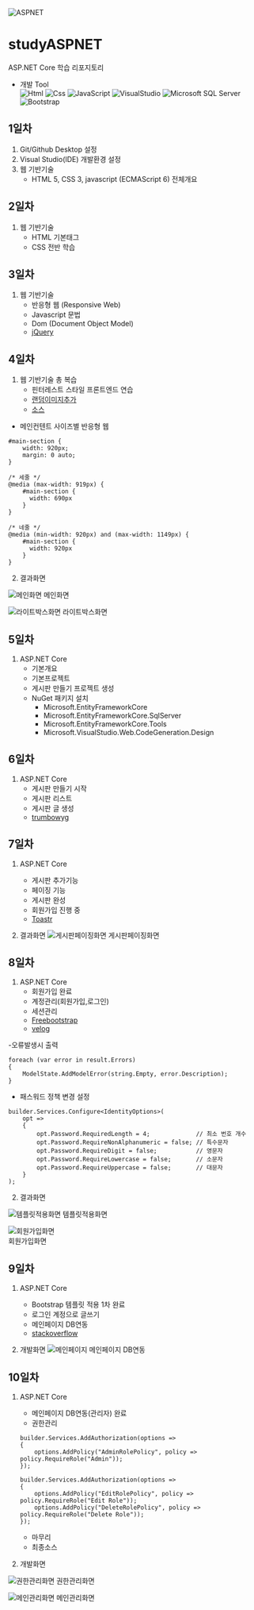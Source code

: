 <img src="https://camo.githubusercontent.com/0c391b5545096b63cac7def5d0f2eb5c4c43260323d456c2689cc841d2bbdf09/68747470733a2f2f63617073756c652d72656e6465722e76657263656c2e6170702f6170693f747970653d776176696e67266865696768743d32303026746578743d576176696e672126666f6e74416c69676e3d383026666f6e74416c69676e593d343026636f6c6f723d6772616469656e74" alt="ASPNET" data-canonical-src="https://capsule-render.vercel.app/api?type=ASPNET&amp;height=200&amp;text=ASPNET!&amp;fontAlign=80&amp;fontAlignY=40&amp;color=gradient" style="max-width: 100%;">

# studyASPNET
ASP.NET Core 학습 리포지토리
- 개발 Tool <br/>
<img alt="Html" src ="https://img.shields.io/badge/HTML-E34F26.svg?&style=for-the-badge&logo=HTML5&logoColor=white"/> <img alt="Css" src ="https://img.shields.io/badge/CSS3-1572B6.svg?&style=for-the-badge&logo=CSS3&logoColor=white"/> <img alt="JavaScript" src ="https://img.shields.io/badge/JavaScriipt-F7DF1E.svg?&style=for-the-badge&logo=JavaScript&logoColor=olive"/> <img alt="VisualStudio" src ="https://img.shields.io/badge/VisualStudio-5C2D91.svg?&style=for-the-badge&logo=VisualStudio&logoColor=Magenta "/> <img alt="Microsoft SQL Server" src ="https://img.shields.io/badge/Microsoft SQL Server-CC2927.svg?&style=for-the-badge&logo=Microsoft SQL Server&logoColor=sirver"/> <img alt="Bootstrap" src ="https://img.shields.io/badge/Bootstrap-7952B3.svg?&style=for-the-badge&logo=Bootstrap&logoColor=violet"/>

## 1일차
1. Git/Github Desktop 설정
2. Visual Studio(IDE) 개발환경 설정
3. 웹 기반기술
   - HTML 5, CSS 3, javascript (ECMAScript 6) 전체개요
  
## 2일차
1. 웹 기반기술
   - HTML 기본태그
   - CSS 전반 학습
   
## 3일차
1. 웹 기반기술
   - 반응형 웹 (Responsive Web)
   - Javascript 문법
   - Dom (Document Object Model)
   - [jQuery](https://code.jquery.com)
   
## 4일차
1. 웹 기반기술 총 복습
   - 핀터레스트 스타일 프론트엔드 연습
   - [랜덤이미지추가](https://placeimg.com/)
   - [소스](https://github.com/roving324/studyASPNET/tree/main/Day04/FrontEndExec/Pages)
   
- 메인컨텐트 사이즈별 반응형 웹
```
#main-section {
    width: 920px;
    margin: 0 auto;
}

/* 세줄 */
@media (max-width: 919px) {
    #main-section {
      width: 690px
    }
}

/* 네줄 */
@media (min-width: 920px) and (max-width: 1149px) {
    #main-section {
      width: 920px
    }
}
```
2. 결과화면

![메인화면](https://github.com/roving324/studyASPNET/blob/main/Images/html_screen01.png)
메인화면

![라이트박스화면](https://github.com/roving324/studyASPNET/blob/main/Images/html_screen02.png)
라이트박스화면<br/>


## 5일차
1. ASP.NET Core
   - 기본개요
   - 기본프로젝트
   - 게시판 만들기 프로젝트 생성
   - NuGet 패키지 설치
     - Microsoft.EntityFrameworkCore
     - Microsoft.EntityFrameworkCore.SqlServer
     - Microsoft.EntityFrameworkCore.Tools
     - Microsoft.VisualStudio.Web.CodeGeneration.Design
   
## 6일차
1. ASP.NET Core
   - 게시판 만들기 시작
   - 게시판 리스트
   - 게시판 글 생성
   - [trumbowyg](https://getbootstrap.com)
   
## 7일차
1. ASP.NET Core
   - 게시판 추가기능
   - 페이징 기능
   - 게시판 완성
   - 회원가입 진행 중
   - [Toastr](https://github.com/CodeSeven/toastr)
   
2. 결과화면
![게시판페이징화면](https://github.com/roving324/studyASPNET/blob/main/Images/Index.PNG)
게시판페이징화면

## 8일차
1. ASP.NET Core
   - 회원가입 완료
   - 계정관리(회원가입,로그인)
   - 세션관리
   - [Freebootstrap](https://startbootstrap.com/themes)
   - [velog](https://velog.io/)
  
-오류발생시 출력
```
foreach (var error in result.Errors)
{
	ModelState.AddModelError(string.Empty, error.Description);
}  
```

- 패스워드 정책 변경 설정
```
builder.Services.Configure<IdentityOptions>(
    opt =>
    {
        opt.Password.RequiredLength = 4;             // 최소 번호 개수
        opt.Password.RequireNonAlphanumeric = false; // 특수문자
        opt.Password.RequireDigit = false;           // 영문자
        opt.Password.RequireLowercase = false;       // 소문자
        opt.Password.RequireUppercase = false;       // 대문자
    }
);
```
2. 결과화면

![템플릿적용화면](https://github.com/roving324/studyASPNET/blob/main/Images/template.PNG)
템플릿적용화면

![회원가입화면](https://github.com/roving324/studyASPNET/blob/main/Images/register.png)<br/>
회원가입화면



## 9일차
1. ASP.NET Core
   - Bootstrap 템플릿 적용 1차 완료
   - 로그인 계정으로 글쓰기
   - 메인페이지 DB연동
   - [stackoverflow](https://stackoverflow.com/)
   
2. 개발화면
![메인페이지](https://github.com/roving324/studyASPNET/blob/main/Images/Day09.PNG)
메인페이지 DB연동

## 10일차
1. ASP.NET Core
   - 메인페이지 DB연동(관리자) 완료
   - 권한관리
   ```
   builder.Services.AddAuthorization(options =>
   {
       options.AddPolicy("AdminRolePolicy", policy => policy.RequireRole("Admin"));
   });
   
   builder.Services.AddAuthorization(options =>
   {
       options.AddPolicy("EditRolePolicy", policy => policy.RequireRole("Edit Role"));
       options.AddPolicy("DeleteRolePolicy", policy => policy.RequireRole("Delete Role"));
   });
   ```
   - 마무리
   - 최종소스
   
2. 개발화면

![권한관리화면](https://github.com/roving324/studyASPNET/blob/main/Images/Roles.PNG)
권한관리화면

![메인관리화면](https://github.com/roving324/studyASPNET/blob/main/Images/Profile.PNG)
메인관리화면

